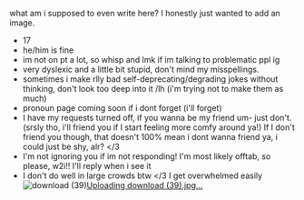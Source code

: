 what am i supposed to even write here? I honestly just wanted to add an image.
- 17
- he/him is fine
- im not on pt a lot, so whisp and lmk if im talking to problematic ppl ig
- very dyslexic and a little bit stupid, don't mind my misspellings.
- sometimes i make rlly bad self-deprecating/degrading jokes without thinking, don't look too deep into it /lh (i'm trying not to make them as much)
- pronoun page coming soon if i dont forget (i'll forget)
- I have my requests turned off, if you wanna be my friend um- just don't. (srsly tho, i'll friend you if I start feeling more comfy around ya!)
  If I don't friend you though, that doesn't 100% mean i dont wanna friend ya, i could just be shy, alr? </3
- I'm not ignoring you if im not responding! I'm most likely offtab, so please, w2i!! I'll reply when i see it
- I don't do well in large crowds btw </3 I get overwhelmed easily 
![download (39)](https://github.com/chewyah/chewyah/assets/155095987/584c745f-47a0-4667-bf7e-d02966217249)[Uploading download (39).jpg…]()
